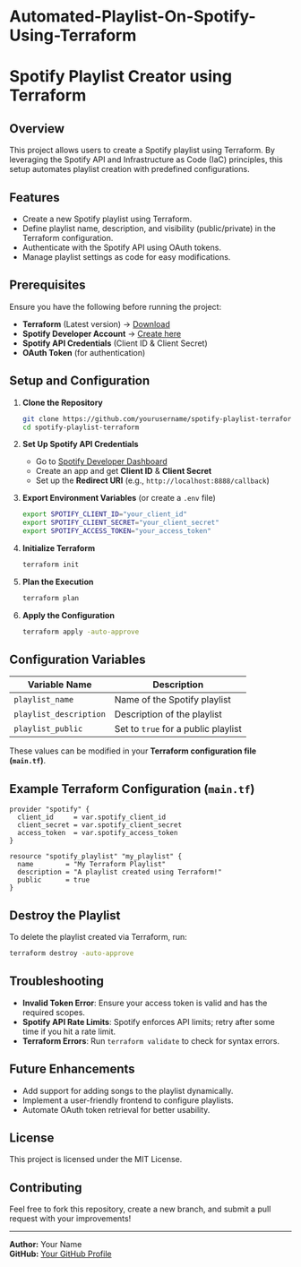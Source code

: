 # Automated-Playlist-On-Spotify-Using-Terraform
# Spotify Playlist Creator using Terraform

## Overview
This project allows users to create a Spotify playlist using Terraform. By leveraging the Spotify API and Infrastructure as Code (IaC) principles, this setup automates playlist creation with predefined configurations.

## Features
- Create a new Spotify playlist using Terraform.
- Define playlist name, description, and visibility (public/private) in the Terraform configuration.
- Authenticate with the Spotify API using OAuth tokens.
- Manage playlist settings as code for easy modifications.

## Prerequisites
Ensure you have the following before running the project:

- **Terraform** (Latest version) → [Download](https://developer.hashicorp.com/terraform/downloads)
- **Spotify Developer Account** → [Create here](https://developer.spotify.com/)
- **Spotify API Credentials** (Client ID & Client Secret)
- **OAuth Token** (for authentication)

## Setup and Configuration
1. **Clone the Repository**
   ```sh
   git clone https://github.com/yourusername/spotify-playlist-terraform.git
   cd spotify-playlist-terraform
   ```
2. **Set Up Spotify API Credentials**
   - Go to [Spotify Developer Dashboard](https://developer.spotify.com/dashboard/)
   - Create an app and get **Client ID** & **Client Secret**
   - Set up the **Redirect URI** (e.g., `http://localhost:8888/callback`)
   
3. **Export Environment Variables** (or create a `.env` file)
   ```sh
   export SPOTIFY_CLIENT_ID="your_client_id"
   export SPOTIFY_CLIENT_SECRET="your_client_secret"
   export SPOTIFY_ACCESS_TOKEN="your_access_token"
   ```
   
4. **Initialize Terraform**
   ```sh
   terraform init
   ```
   
5. **Plan the Execution**
   ```sh
   terraform plan
   ```
   
6. **Apply the Configuration**
   ```sh
   terraform apply -auto-approve
   ```
   
## Configuration Variables
| Variable Name           | Description                        |
|-------------------------|------------------------------------|
| `playlist_name`         | Name of the Spotify playlist      |
| `playlist_description`  | Description of the playlist       |
| `playlist_public`       | Set to `true` for a public playlist |

These values can be modified in your **Terraform configuration file (`main.tf`)**.

## Example Terraform Configuration (`main.tf`)
```hcl
provider "spotify" {
  client_id     = var.spotify_client_id
  client_secret = var.spotify_client_secret
  access_token  = var.spotify_access_token
}

resource "spotify_playlist" "my_playlist" {
  name        = "My Terraform Playlist"
  description = "A playlist created using Terraform!"
  public      = true
}
```

## Destroy the Playlist
To delete the playlist created via Terraform, run:
```sh
terraform destroy -auto-approve
```

## Troubleshooting
- **Invalid Token Error**: Ensure your access token is valid and has the required scopes.
- **Spotify API Rate Limits**: Spotify enforces API limits; retry after some time if you hit a rate limit.
- **Terraform Errors**: Run `terraform validate` to check for syntax errors.

## Future Enhancements
- Add support for adding songs to the playlist dynamically.
- Implement a user-friendly frontend to configure playlists.
- Automate OAuth token retrieval for better usability.

## License
This project is licensed under the MIT License.

## Contributing
Feel free to fork this repository, create a new branch, and submit a pull request with your improvements!

---
**Author:** Your Name  
**GitHub:** [Your GitHub Profile](https://github.com/yourusername)
